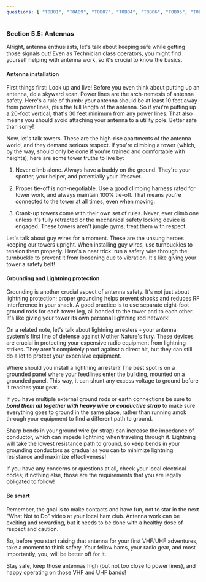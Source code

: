 ```yaml
---
questions: [ "T0B01", "T0A09", "T0B07", "T0B04", "T0B06", "T0B05", "T0B03", "T0B10", "T0B09", "T0B11", "T0A07", "T0B08", "T0B02" ]
---
```


### Section 5.5: Antennas

Alright, antenna enthusiasts, let's talk about keeping safe while getting those signals out! Even as Technician class operators, you might find yourself helping with antenna work, so it's crucial to know the basics.

#### Antenna installation

First things first: Look up and live! Before you even think about putting up an antenna, do a skyward scan. Power lines are the arch-nemesis of antenna safety. Here's a rule of thumb: your antenna should be at least 10 feet away from power lines, plus the full length of the antenna. So if you're putting up a 20-foot vertical, that's 30 feet minimum from any power lines. That also means you should avoid attaching your antenna to a utility pole. Better safe than sorry!

Now, let's talk towers. These are the high-rise apartments of the antenna world, and they demand serious respect. If you're climbing a tower (which, by the way, should only be done if you're trained and comfortable with heights), here are some tower truths to live by:

1. Never climb alone. Always have a buddy on the ground. They're your spotter, your helper, and potentially your lifesaver.

2. Proper tie-off is non-negotiable. Use a good climbing harness rated for tower work, and always maintain 100% tie-off. That means you're connected to the tower at all times, even when moving.

3. Crank-up towers come with their own set of rules. Never, ever climb one unless it's fully retracted or the mechanical safety locking device is engaged. These towers aren't jungle gyms; treat them with respect.

Let's talk about guy wires for a moment. These are the unsung heroes keeping our towers upright. When installing guy wires, use turnbuckles to tension them properly. Here's a neat trick: run a safety wire through the turnbuckle to prevent it from loosening due to vibration. It's like giving your tower a safety belt!

#### Grounding and Lightning protection

Grounding is another crucial aspect of antenna safety. It's not just about lightning protection; proper grounding helps prevent shocks and reduces RF interference in your shack. A good practice is to use separate eight-foot ground rods for each tower leg, all bonded to the tower and to each other. It's like giving your tower its own personal lightning rod network!

On a related note, let's talk about lightning arresters - your antenna system's first line of defense against Mother Nature's fury. These devices are crucial in protecting your expensive radio equipment from lightning strikes. They aren't completely proof against a direct hit, but they can still do a lot to protect your expensive equipment.

Where should you install a lightning arrester? The best spot is on a grounded panel where your feedlines enter the building, mounted on a grounded panel. This way, it can shunt any excess voltage to ground before it reaches your gear.

If you have multiple external ground rods or earth connections be sure to **_bond them all together with heavy wire or conductive strap_** to make sure everything goes to ground in the same place, rather than running amok through your equipment to find a different path to ground.

Sharp bends in your ground wire (or strap) can increase the impedance of conductor, which can impede lightning when traveling through it. Lightning will take the lowest resistance path to ground, so keep bends in your grounding conductors as gradual as you can to minimize lightning resistance and maximize effectiveness!

If you have any concerns or questions at all, check your local electrical codes; if nothing else, those are the requirements that you are legally obligated to follow!

#### Be smart

Remember, the goal is to make contacts and have fun, not to star in the next "What Not to Do" video at your local ham club. Antenna work can be exciting and rewarding, but it needs to be done with a healthy dose of respect and caution.

So, before you start raising that antenna for your first VHF/UHF adventures, take a moment to think safety. Your fellow hams, your radio gear, and most importantly, you, will be better off for it. 

Stay safe, keep those antennas high (but not too close to power lines), and happy operating on those VHF and UHF bands!
